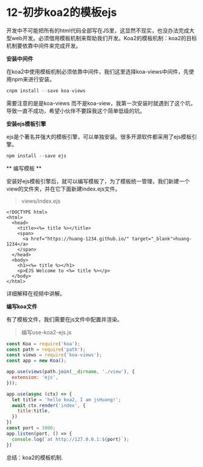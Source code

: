 # 12-初步koa2的模板ejs

开发中不可能把所有的html代码全部写在JS里，这显然不现实，也没办法完成大型web开发。必须借用模板机制来帮助我们开发。Koa2的模板机制：koa2的目标机制要依靠中间件来完成开发。

**安装中间件**

在koa2中使用模板机制必须依靠中间件，我们这里选择koa-views中间件，先使用npm来进行安装。

```js
cnpm install --save koa-views
```

需要注意的是是koa-views 而不是koa-view，我第一次安装时就遇到了这个坑，导致一直不成功，希望小伙伴不要踩我这个简单低级的坑。

**安装ejs模板引擎**

ejs是个著名并强大的模板引擎，可以单独安装。很多开源软件都采用了ejs模板引擎。

```js
npm install --save ejs
```

** 编写模板 **

安装好ejs模板引擎后，就可以编写模板了，为了模板统一管理，我们新建一个view的文件夹，并在它下面新建index.ejs文件。

> views/index.ejs

```ejs
<!DOCTYPE html>
<html>
  <head>
    <title><%= title %></title>
    <span>
      <a href="https://huang-1234.github.io/" target="_blank">huang-1234</a>
    </span> 
  </head>
  <body>
    <h1><%= title %></h1>
    <p>EJS Welcome to <%= title %></p>
  </body>
</html>

```

详细解释在视频中讲解。

**编写koa文件**

有了模板文件，我们需要在js文件中配置并渲染。

> 编写use-koa2-ejs.js

```js
const Koa = require('koa');
const path = require('path');
const views = require('koa-views');
const app = new Koa();

app.use(views(path.join(__dirname, './view'), {
  extension: 'ejs',
}));

app.use(async (ctx) => {
  let title = 'hello koa2, I am jsHuang!';
  await ctx.render('index', {
    title:title,
  })
})
const port = 3000;
app.listen(port, () => {
  console.log(`at http://127.0.0.1:${port}`);
})
```

总结：koa2的模板机制.